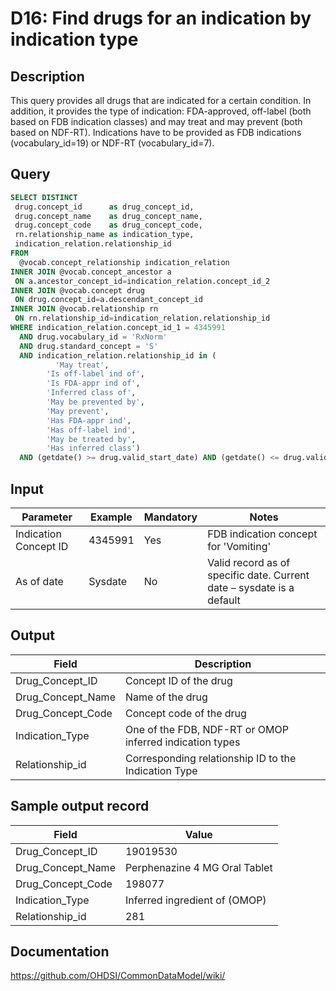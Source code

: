 <!---
Group:drug
Name:D16 Find drugs for an indication by indication type
Author:Patrick Ryan
CDM Version: 5.0
-->

# D16: Find drugs for an indication by indication type

## Description
This query provides all drugs that are indicated for a certain condition. In addition, it provides the type of indication: FDA-approved, off-label (both based on FDB indication classes) and may treat and may prevent (both based on NDF-RT). Indications have to be provided as FDB indications (vocabulary_id=19) or NDF-RT (vocabulary_id=7).

## Query
```sql
SELECT DISTINCT
 drug.concept_id      as drug_concept_id,
 drug.concept_name    as drug_concept_name,
 drug.concept_code    as drug_concept_code,
 rn.relationship_name as indication_type,
 indication_relation.relationship_id
FROM
  @vocab.concept_relationship indication_relation
INNER JOIN @vocab.concept_ancestor a
 ON a.ancestor_concept_id=indication_relation.concept_id_2
INNER JOIN @vocab.concept drug
 ON drug.concept_id=a.descendant_concept_id
INNER JOIN @vocab.relationship rn
 ON rn.relationship_id=indication_relation.relationship_id
WHERE indication_relation.concept_id_1 = 4345991
  AND drug.vocabulary_id = 'RxNorm'
  AND drug.standard_concept = 'S'
  AND indication_relation.relationship_id in (
          'May treat',
        'Is off-label ind of',
        'Is FDA-appr ind of',
        'Inferred class of',
        'May be prevented by',
        'May prevent',
        'Has FDA-appr ind',
        'Has off-label ind',
        'May be treated by',
        'Has inferred class')
  AND (getdate() >= drug.valid_start_date) AND (getdate() <= drug.valid_end_date);
```



## Input

| Parameter |  Example |  Mandatory |  Notes |
| --- | --- | --- | --- |
|  Indication Concept ID |  4345991 |  Yes | FDB indication concept for 'Vomiting' |
|  As of date |  Sysdate |  No | Valid record as of specific date. Current date – sysdate is a default |

## Output

|  Field |  Description |
| --- | --- |
|  Drug_Concept_ID |  Concept ID of the drug |
|  Drug_Concept_Name |  Name of the drug |
|  Drug_Concept_Code |  Concept code of the drug |
|  Indication_Type |  One of the FDB, NDF-RT or OMOP inferred indication types |
|  Relationship_id |  Corresponding relationship ID to the Indication Type |

## Sample output record

|  Field |  Value |
| --- | --- |
|  Drug_Concept_ID |  19019530 |
|  Drug_Concept_Name |  Perphenazine 4 MG Oral Tablet |
|  Drug_Concept_Code |  198077 |
|  Indication_Type |  Inferred ingredient of (OMOP) |
|  Relationship_id |  281 |



## Documentation
https://github.com/OHDSI/CommonDataModel/wiki/
